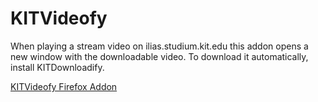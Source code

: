 # KITVideofy
When playing a stream video on ilias.studium.kit.edu this addon opens a new window with the downloadable video. To download it automatically, install KITDownloadify.


[KITVideofy Firefox Addon](https://addons.mozilla.org/de/firefox/addon/kit_videofy/)
